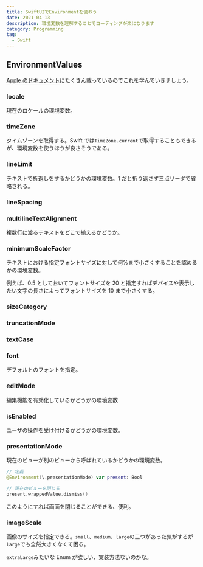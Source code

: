 ```yaml
---
title: SwiftUIでEnvironmentを使おう
date: 2021-04-13
description: 環境変数を理解することでコーディングが楽になります
category: Programming
tag:
  - Swift
---
```


## EnvironmentValues

[Apple のドキュメント](https://developer.apple.com/documentation/swiftui/environmentvalues)にたくさん載っているのでこれを学んでいきましょう。

### locale

現在のロケールの環境変数。

### timeZone

タイムゾーンを取得する。Swift では`TimeZone.current`で取得することもできるが、環境変数を使うほうが良さそうである。

### lineLimit

テキストで折返しをするかどうかの環境変数。1 だと折り返さず三点リーダで省略される。

### lineSpacing

### multilineTextAlignment

複数行に渡るテキストをどこで揃えるかどうか。

### minimumScaleFactor

テキストにおける指定フォントサイズに対して何%まで小さくすることを認めるかの環境変数。

例えば、0.5 としておいてフォントサイズを 20 と指定すればデバイスや表示したい文字の長さによってフォントサイズを 10 まで小さくする。

### sizeCategory

### truncationMode

### textCase

### font

デフォルトのフォントを指定。

### editMode

編集機能を有効化しているかどうかの環境変数

### isEnabled

ユーザの操作を受け付けるかどうかの環境変数。

### presentationMode

現在のビューが別のビューから呼ばれているかどうかの環境変数。

```swift
// 定義
@Environment(\.presentationMode) var present: Bool

// 現在のビューを閉じる
present.wrappedValue.dismiss()
```

このようにすれば画面を閉じることができる、便利。

### imageScale

画像のサイズを指定できる。`small`、`medium`、`large`の三つがあった気がするが
`large`でも全然大きくなくて困る。

`extraLarge`みたいな Enum が欲しい、実装方法ないのかな。
